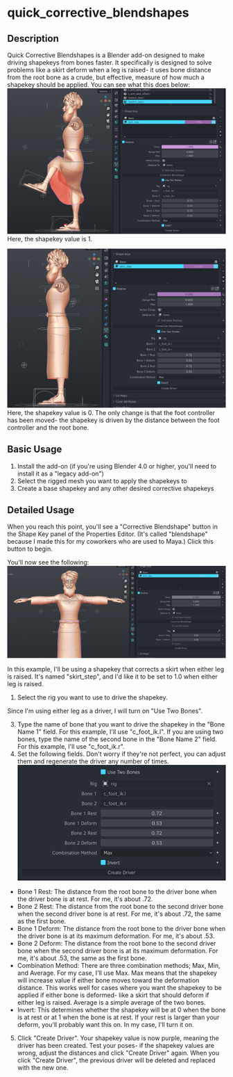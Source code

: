 # quick_corrective_blendshapes
 
## Description
Quick Corrective Blendshapes is a Blender add-on designed to make driving shapekeys from bones faster. It specifically is designed to solve problems like a skirt deform when a leg is raised- it uses bone distance from the root bone as a crude, but effective, measure of how much a shapekey should be applied. You can see what this does below: 
![Figure 3](./fig3.png)
Here, the shapekey value is 1. 

![Figure 4](./fig4.png)
Here, the shapekey value is 0. The only change is that the foot controller has been moved- the shapekey is driven by the distance between the foot controller and the root bone.


## Basic Usage
1. Install the add-on (if you're using Blender 4.0 or higher, you'll need to install it as a "legacy add-on")
2. Select the rigged mesh you want to apply the shapekeys to
3. Create a base shapekey and any other desired corrective shapekeys

## Detailed Usage
When you reach this point, you'll see a "Corrective Blendshape" button in the Shape Key panel of the Properties Editor. (It's called "blendshape" because I made this for my coworkers who are used to Maya.) Click this button to begin.

You'll now see the following:
![Figure 1](./fig1.png)

In this example, I'll be using a shapekey that corrects a skirt when either leg is raised. It's named "skirt_step", and I'd like it to be set to 1.0 when either leg is raised.

1. Select the rig you want to use to drive the shapekey. 

Since I'm using either leg as a driver, I will turn on "Use Two Bones".

3. Type the name of bone that you want to drive the shapekey in the "Bone Name 1" field. For this example, I'll use "c_foot_ik.l". If you are using two bones, type the name of the second bone in the "Bone Name 2" field. For this example, I'll use "c_foot_ik.r".
4. Set the following fields. Don't worry if they're not perfect, you can adjust them and regenerate the driver any number of times.
![Figure 2](./fig2.png)
- Bone 1 Rest: The distance from the root bone to the driver bone when the driver bone is at rest. For me, it's about .72. 
- Bone 2 Rest: The distance from the root bone to the second driver bone when the second driver bone is at rest. For me, it's about .72, the same as the first bone.
- Bone 1 Deform: The distance from the root bone to the driver bone when the driver bone is at its maximum deformation. For me, it's about .53.
- Bone 2 Deform: The distance from the root bone to the second driver bone when the second driver bone is at its maximum deformation. For me, it's about .53, the same as the first bone.
- Combination Method: There are three combination methods; Max, Min, and Average. For my case, I'll use Max. Max means that the shapekey will increase value if either bone moves toward the deformation distance. This works well for cases where you want the shapekey to be applied if either bone is deformed- like a skirt that should deform if either leg is raised. Average is a simple average of the two bones. 
- Invert: This determines whether the shapekey will be at 0 when the bone is at rest or at 1 when the bone is at rest. If your rest is larger than your deform, you'll probably want this on. In my case, I'll turn it on.

5. Click "Create Driver". Your shapekey value is now purple, meaning the driver has been created. Test your poses- if the shapekey values are wrong, adjust the distances and click "Create Driver" again. When you click "Create Driver", the previous driver will be deleted and replaced with the new one.